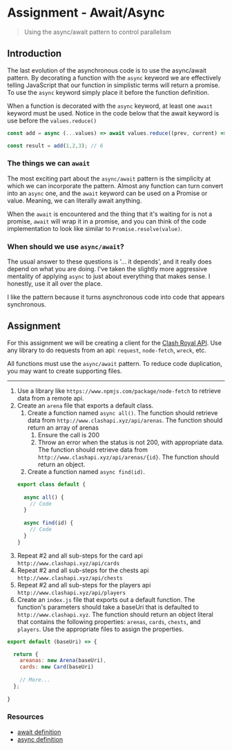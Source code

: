 # Assignment - Await/Async

> Using the async/await pattern to control parallelism

## Introduction

The last evolution of the asynchronous code is to use the async/await pattern.  By decorating a function with the `async` keyword we are effectively telling JavaScript that our function in simplistic terms will return a promise.  To use the `async` keyword simply place it before the function definition.

When a function is decorated with the `async` keyword, at least one `await` keyword must be used.  Notice in the code below that the await keyword is use before the  `values.reduce()`
  
```js
const add = async (...values) => await values.reduce((prev, current) => prev + current, 0);

const result = add(1,2,3); // 6
```

### The things we can `await`

The most exciting part about the `async/await` pattern is the simplicity at which we can incorporate the pattern.  Almost any function can turn convert into an `async` one, and the `await` keyword can be used on a Promise or value.  Meaning, we can literally await anything. 
 
When the `await` is encountered and the thing that it's waiting for is not a promise, `await` will wrap it in a promise, and you can think of the code implementation to look like similar to `Promise.resolve(value)`.

### When should we use `async/await`?

The usual answer to these questions is '... it depends', and it really does depend on what you are doing.  I've taken the slightly more aggressive  mentality of applying `async` to just about everything that makes sense.  I honestly, use it all over the place.
  
I like the pattern because it turns asynchronous code into code that appears synchronous.

## Assignment

For this assignment we will be creating a client for the [Clash Royal API](https://github.com/martincarrera/clash-royale-api).  Use any library to do requests from an api: `request`, `node-fetch`, `wreck`, etc.  
     
All functions must use the `async/await` pattern.  To reduce code duplication, you may want to create supporting files.

---

1. Use a library like `https://www.npmjs.com/package/node-fetch` to retrieve data from a remote api.
2. Create an `arena` file that exports a default class.
    1. Create a function named `async all()`.  The function should retrieve data from `http://www.clashapi.xyz/api/arenas`.  The function should return an array of arenas
        1. Ensure the call is 200
        2. Throw an error when the status is not 200, with appropriate data. The function should retrieve data from `http://www.clashapi.xyz/api/arenas/{id}`. The function should return an object.
    2. Create a function named `async find(id)`. 
      ```js
      export class default {
             
        async all() {
          // Code
        }
        
        async find(id) {
          // Code
        }
      }
      ```
3. Repeat #2 and all sub-steps for the card api `http://www.clashapi.xyz/api/cards`
4. Repeat #2 and all sub-steps for the chests api `http://www.clashapi.xyz/api/chests`
5. Repeat #2 and all sub-steps for the players api `http://www.clashapi.xyz/api/players`
6. Create an `index.js` file that exports out a default function.  The function's parameters should take a baseUri that is defaulted to `http://www.clashapi.xyz`.  The function should return an object literal that contains the following properties: `arenas`, `cards`, `chests`, and `players`.  Use the appropriate files to assign the properties.

```js
export default (baseUri) => {

  return {
    areanas: new Arena(baseUri),
    cards: new Card(baseUri)
    
    // More...
  };
  
}

```




### Resources

* [await definition](https://developer.mozilla.org/en-US/docs/Web/JavaScript/Reference/Operators/await)
* [async definition](https://developer.mozilla.org/en-US/docs/Web/JavaScript/Reference/Statements/async_function)
